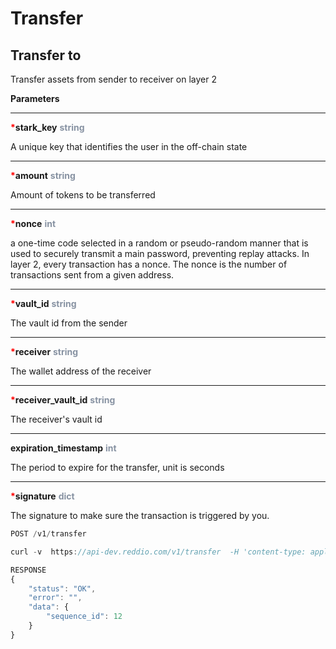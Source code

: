 # Transfer

## Transfer to

Transfer assets from sender to receiver on layer 2

**Parameters**

---

<strong style='color:red'>*</strong>**stark_key** <strong style='color:#8792a2'>string</strong>

A unique key that identifies the user in the off-chain state

---

<strong style='color:red'>*</strong>**amount** <strong style='color:#8792a2'>string</strong>

Amount of tokens to be transferred

---

<strong style='color:red'>*</strong>**nonce** <strong style='color:#8792a2'>int</strong>

a one-time code selected in a random or pseudo-random manner that is used to securely transmit a main password, preventing replay attacks. In layer 2, every transaction has a nonce. The nonce is the number of transactions sent from a given address.

---

<strong style='color:red'>*</strong>**vault_id** <strong style='color:#8792a2'>string</strong>

The vault id from the sender

---

<strong style='color:red'>*</strong>**receiver** <strong style='color:#8792a2'>string</strong>

The wallet address of the receiver

---

<strong style='color:red'>*</strong>**receiver_vault_id** <strong style='color:#8792a2'>string</strong>

The receiver's vault id

---

**expiration_timestamp** <strong style='color:#8792a2'>int</strong>

The period to expire for the transfer, unit is seconds

---

<strong style='color:red'>*</strong>**signature** <strong style='color:#8792a2'>dict</strong>

The signature to make sure the transaction is triggered by you.

```jsx
POST /v1/transfer
```

```jsx
curl -v  https://api-dev.reddio.com/v1/transfer  -H 'content-type: application/json'  -d '{ "asset_id":"0x284698644e92ad774d6e601d9f0cefa137872d0eeadc92ea3fe1fb973d32594", "stark_key":"0x761f1709a72a7e1d9a503faf2a1067686f315acdc825a804e1281fbd39accda", "amount":10, "nonce":100, "vault_id":1000, "receiver": "0x761f1709a72a7e1d9a503faf2a1067686f315acdc825a804e1281fbd39accda", "receiver_vault_id":10,"expiration_timestamp":4194303, "signature":{"r":"0xab","s":"0xbb"}}'
```

```jsx
RESPONSE
{
	"status": "OK",
	"error": "",
	"data": {
		"sequence_id": 12
	}
}
```